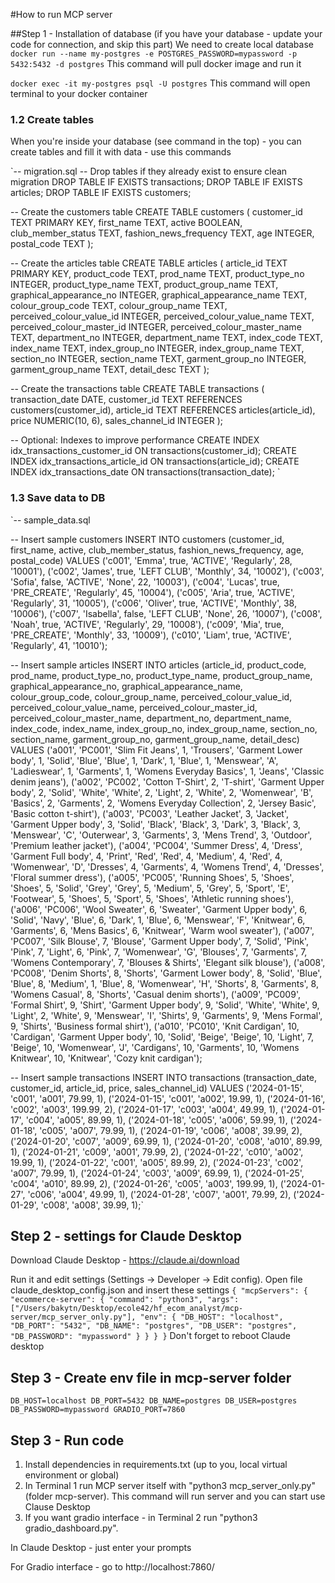#How to run MCP server

##Step 1 - Installation of database
(if you have your database - update your code for connection, and skip this part)
We need to create local database
`docker run --name my-postgres -e POSTGRES_PASSWORD=mypassword -p 5432:5432 -d postgres`
This command will pull docker image and run it

`docker exec -it my-postgres psql -U postgres`
This command will open terminal to your docker container 

### 1.2 Create tables
When you're inside your database (see command in the top) - you can create tables and fill it with data - use this commands

`-- migration.sql
-- Drop tables if they already exist to ensure clean migration
DROP TABLE IF EXISTS transactions;
DROP TABLE IF EXISTS articles;
DROP TABLE IF EXISTS customers;

-- Create the customers table
CREATE TABLE customers (
    customer_id TEXT PRIMARY KEY,
    first_name TEXT,
    active BOOLEAN,
    club_member_status TEXT,
    fashion_news_frequency TEXT,
    age INTEGER,
    postal_code TEXT
);

-- Create the articles table
CREATE TABLE articles (
    article_id TEXT PRIMARY KEY,
    product_code TEXT,
    prod_name TEXT,
    product_type_no INTEGER,
    product_type_name TEXT,
    product_group_name TEXT,
    graphical_appearance_no INTEGER,
    graphical_appearance_name TEXT,
    colour_group_code TEXT,
    colour_group_name TEXT,
    perceived_colour_value_id INTEGER,
    perceived_colour_value_name TEXT,
    perceived_colour_master_id INTEGER,
    perceived_colour_master_name TEXT,
    department_no INTEGER,
    department_name TEXT,
    index_code TEXT,
    index_name TEXT,
    index_group_no INTEGER,
    index_group_name TEXT,
    section_no INTEGER,
    section_name TEXT,
    garment_group_no INTEGER,
    garment_group_name TEXT,
    detail_desc TEXT
);

-- Create the transactions table
CREATE TABLE transactions (
    transaction_date DATE,
    customer_id TEXT REFERENCES customers(customer_id),
    article_id TEXT REFERENCES articles(article_id),
    price NUMERIC(10, 6),
    sales_channel_id INTEGER
);

-- Optional: Indexes to improve performance
CREATE INDEX idx_transactions_customer_id ON transactions(customer_id);
CREATE INDEX idx_transactions_article_id ON transactions(article_id);
CREATE INDEX idx_transactions_date ON transactions(transaction_date);
`

### 1.3 Save data to DB 
`-- sample_data.sql

-- Insert sample customers
INSERT INTO customers (customer_id, first_name, active, club_member_status, fashion_news_frequency, age, postal_code) VALUES
('c001', 'Emma', true, 'ACTIVE', 'Regularly', 28, '10001'),
('c002', 'James', true, 'LEFT CLUB', 'Monthly', 34, '10002'),
('c003', 'Sofia', false, 'ACTIVE', 'None', 22, '10003'),
('c004', 'Lucas', true, 'PRE_CREATE', 'Regularly', 45, '10004'),
('c005', 'Aria', true, 'ACTIVE', 'Regularly', 31, '10005'),
('c006', 'Oliver', true, 'ACTIVE', 'Monthly', 38, '10006'),
('c007', 'Isabella', false, 'LEFT CLUB', 'None', 26, '10007'),
('c008', 'Noah', true, 'ACTIVE', 'Regularly', 29, '10008'),
('c009', 'Mia', true, 'PRE_CREATE', 'Monthly', 33, '10009'),
('c010', 'Liam', true, 'ACTIVE', 'Regularly', 41, '10010');

-- Insert sample articles
INSERT INTO articles (article_id, product_code, prod_name, product_type_no, product_type_name, product_group_name, graphical_appearance_no, graphical_appearance_name, colour_group_code, colour_group_name, perceived_colour_value_id, perceived_colour_value_name, perceived_colour_master_id, perceived_colour_master_name, department_no, department_name, index_code, index_name, index_group_no, index_group_name, section_no, section_name, garment_group_no, garment_group_name, detail_desc) VALUES
('a001', 'PC001', 'Slim Fit Jeans', 1, 'Trousers', 'Garment Lower body', 1, 'Solid', 'Blue', 'Blue', 1, 'Dark', 1, 'Blue', 1, 'Menswear', 'A', 'Ladieswear', 1, 'Garments', 1, 'Womens Everyday Basics', 1, 'Jeans', 'Classic denim jeans'),
('a002', 'PC002', 'Cotton T-Shirt', 2, 'T-shirt', 'Garment Upper body', 2, 'Solid', 'White', 'White', 2, 'Light', 2, 'White', 2, 'Womenwear', 'B', 'Basics', 2, 'Garments', 2, 'Womens Everyday Collection', 2, 'Jersey Basic', 'Basic cotton t-shirt'),
('a003', 'PC003', 'Leather Jacket', 3, 'Jacket', 'Garment Upper body', 3, 'Solid', 'Black', 'Black', 3, 'Dark', 3, 'Black', 3, 'Menswear', 'C', 'Outerwear', 3, 'Garments', 3, 'Mens Trend', 3, 'Outdoor', 'Premium leather jacket'),
('a004', 'PC004', 'Summer Dress', 4, 'Dress', 'Garment Full body', 4, 'Print', 'Red', 'Red', 4, 'Medium', 4, 'Red', 4, 'Womenwear', 'D', 'Dresses', 4, 'Garments', 4, 'Womens Trend', 4, 'Dresses', 'Floral summer dress'),
('a005', 'PC005', 'Running Shoes', 5, 'Shoes', 'Shoes', 5, 'Solid', 'Grey', 'Grey', 5, 'Medium', 5, 'Grey', 5, 'Sport', 'E', 'Footwear', 5, 'Shoes', 5, 'Sport', 5, 'Shoes', 'Athletic running shoes'),
('a006', 'PC006', 'Wool Sweater', 6, 'Sweater', 'Garment Upper body', 6, 'Solid', 'Navy', 'Blue', 6, 'Dark', 1, 'Blue', 6, 'Menswear', 'F', 'Knitwear', 6, 'Garments', 6, 'Mens Basics', 6, 'Knitwear', 'Warm wool sweater'),
('a007', 'PC007', 'Silk Blouse', 7, 'Blouse', 'Garment Upper body', 7, 'Solid', 'Pink', 'Pink', 7, 'Light', 6, 'Pink', 7, 'Womenwear', 'G', 'Blouses', 7, 'Garments', 7, 'Womens Contemporary', 7, 'Blouses & Shirts', 'Elegant silk blouse'),
('a008', 'PC008', 'Denim Shorts', 8, 'Shorts', 'Garment Lower body', 8, 'Solid', 'Blue', 'Blue', 8, 'Medium', 1, 'Blue', 8, 'Womenwear', 'H', 'Shorts', 8, 'Garments', 8, 'Womens Casual', 8, 'Shorts', 'Casual denim shorts'),
('a009', 'PC009', 'Formal Shirt', 9, 'Shirt', 'Garment Upper body', 9, 'Solid', 'White', 'White', 9, 'Light', 2, 'White', 9, 'Menswear', 'I', 'Shirts', 9, 'Garments', 9, 'Mens Formal', 9, 'Shirts', 'Business formal shirt'),
('a010', 'PC010', 'Knit Cardigan', 10, 'Cardigan', 'Garment Upper body', 10, 'Solid', 'Beige', 'Beige', 10, 'Light', 7, 'Beige', 10, 'Womenwear', 'J', 'Cardigans', 10, 'Garments', 10, 'Womens Knitwear', 10, 'Knitwear', 'Cozy knit cardigan');

-- Insert sample transactions
INSERT INTO transactions (transaction_date, customer_id, article_id, price, sales_channel_id) VALUES
('2024-01-15', 'c001', 'a001', 79.99, 1),
('2024-01-15', 'c001', 'a002', 19.99, 1),
('2024-01-16', 'c002', 'a003', 199.99, 2),
('2024-01-17', 'c003', 'a004', 49.99, 1),
('2024-01-17', 'c004', 'a005', 89.99, 1),
('2024-01-18', 'c005', 'a006', 59.99, 1),
('2024-01-18', 'c005', 'a007', 79.99, 1),
('2024-01-19', 'c006', 'a008', 39.99, 2),
('2024-01-20', 'c007', 'a009', 69.99, 1),
('2024-01-20', 'c008', 'a010', 89.99, 1),
('2024-01-21', 'c009', 'a001', 79.99, 2),
('2024-01-22', 'c010', 'a002', 19.99, 1),
('2024-01-22', 'c001', 'a005', 89.99, 2),
('2024-01-23', 'c002', 'a007', 79.99, 1),
('2024-01-24', 'c003', 'a009', 69.99, 1),
('2024-01-25', 'c004', 'a010', 89.99, 2),
('2024-01-26', 'c005', 'a003', 199.99, 1),
('2024-01-27', 'c006', 'a004', 49.99, 1),
('2024-01-28', 'c007', 'a001', 79.99, 2),
('2024-01-29', 'c008', 'a008', 39.99, 1);`

## Step 2 - settings for Claude Desktop 
Download Claude Desktop - https://claude.ai/download

Run it and edit settings (Settings -> Developer -> Edit config). Open file claude_desktop_config.json and insert these settings
`{
  "mcpServers": {
    "ecommerce-server": {
      "command": "python3",
      "args": ["/Users/bakytn/Desktop/ecole42/hf_ecom_analyst/mcp-server/mcp_server_only.py"],
      "env": {
        "DB_HOST": "localhost",
        "DB_PORT": "5432",
        "DB_NAME": "postgres",
        "DB_USER": "postgres",
        "DB_PASSWORD": "mypassword"
      }
    }
  }
}`
Don't forget to reboot Claude desktop 

## Step 3 - Create env file in mcp-server folder
`DB_HOST=localhost
DB_PORT=5432
DB_NAME=postgres
DB_USER=postgres
DB_PASSWORD=mypassword
GRADIO_PORT=7860`


## Step 3 - Run code 
1. Install dependencies in requirements.txt (up to you, local virtual environment or global) 
2. In Terminal 1 run MCP server itself with "python3 mcp_server_only.py" (folder mcp-server). This command will run server and you can start use Clause Desktop
3. If you want gradio interface - in Terminal 2 run "python3 gradio_dashboard.py".

In Claude Desktop - just enter your prompts 

For Gradio interface - go to http://localhost:7860/




